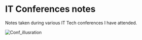 # IT Conferences notes

Notes taken during various IT Tech conferences I have attended.


![Conf_illusration](https://www.ws-virology.org/wp-content/uploads/2017/10/Conferences-And-Meetings.jpg)



